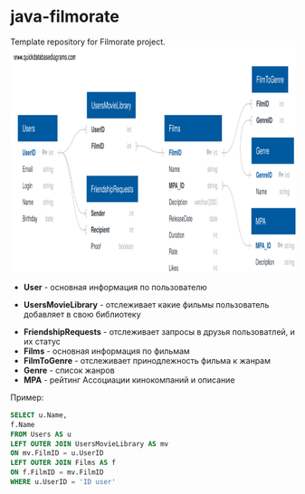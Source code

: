 # java-filmorate
Template repository for Filmorate project.
<img src="resources/ER_scheme.svg" object-fit:cover width=100% height=400>
- **User** - основная информация по пользователю
* **UsersMovieLibrary** - отслеживает какие фильмы пользователь добавляет в свою библиотеку
+ **FriendshipRequests** - отслеживает запросы в друзья пользоватлей, и их статус
+ **Films** - основная информация по фильмам
+ **FilmToGenre** - отслеживает принодлежность фильма к жанрам
+ **Genre** - список жанров
+ **MPA** - рейтинг Ассоциации кинокомпаний и описание

Пример:
```sql
SELECT u.Name,
f.Name
FROM Users AS u
LEFT OUTER JOIN UsersMovieLibrary AS mv
ON mv.FilmID = u.UserID
LEFT OUTER JOIN Films AS f
ON f.FilmID = mv.FilmID
WHERE u.UserID = 'ID user'
```